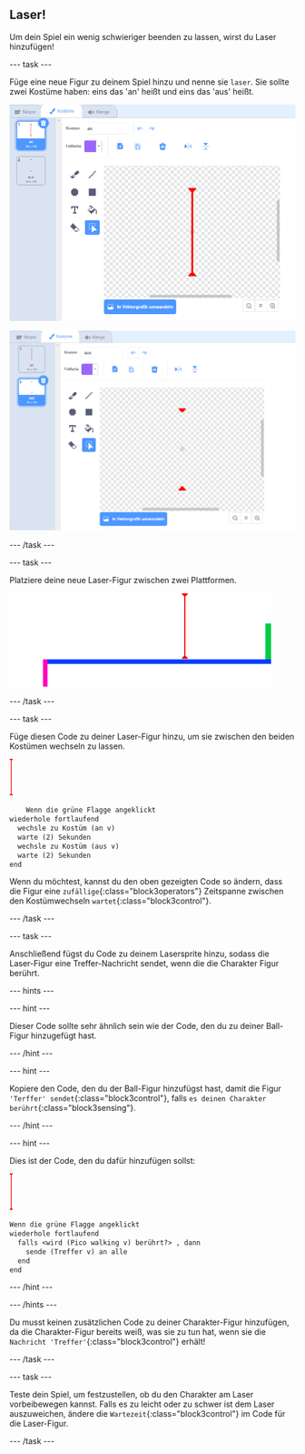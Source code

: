 ## Laser!

Um dein Spiel ein wenig schwieriger beenden zu lassen, wirst du Laser hinzufügen!

\--- task \---

Füge eine neue Figur zu deinem Spiel hinzu und nenne sie `laser`. Sie sollte zwei Kostüme haben: eins das 'an' heißt und eins das 'aus' heißt.

![Screenshot](images/dodge-lasers-costume1.png)

![Screenshot](images/dodge-lasers-costume2.png)

\--- /task \---

\--- task \---

Platziere deine neue Laser-Figur zwischen zwei Plattformen.

![Screenshot](images/dodge-lasers-position.png)

\--- /task \---

\--- task \---

Füge diesen Code zu deiner Laser-Figur hinzu, um sie zwischen den beiden Kostümen wechseln zu lassen.

![Laser-Sprite](images/laser_sprite.png)

```blocks3
    Wenn die grüne Flagge angeklickt
wiederhole fortlaufend 
  wechsle zu Kostüm (an v)
  warte (2) Sekunden
  wechsle zu Kostüm (aus v)
  warte (2) Sekunden
end
```

Wenn du möchtest, kannst du den oben gezeigten Code so ändern, dass die Figur eine `zufällige`{:class="block3operators"} Zeitspanne zwischen den Kostümwechseln `wartet`{:class="block3control"}.

\--- /task \---

\--- task \---

Anschließend fügst du Code zu deinem Lasersprite hinzu, sodass die Laser-Figur eine Treffer-Nachricht sendet, wenn die die Charakter Figur berührt.

\--- hints \---

\--- hint \---

Dieser Code sollte sehr ähnlich sein wie der Code, den du zu deiner Ball-Figur hinzugefügt hast.

\--- /hint \---

\--- hint \---

Kopiere den Code, den du der Ball-Figur hinzufügst hast, damit die Figur `'Terffer' sendet`{:class="block3control"}, falls `es deinen Charakter berührt`{:class="block3sensing"}.

\--- /hint \---

\--- hint \---

Dies ist der Code, den du dafür hinzufügen sollst:

![Laser-Sprite](images/laser_sprite.png)

```blocks3
Wenn die grüne Flagge angeklickt
wiederhole fortlaufend 
  falls <wird (Pico walking v) berührt?> , dann 
    sende (Treffer v) an alle
  end
end
```

\--- /hint \---

\--- /hints \---

Du musst keinen zusätzlichen Code zu deiner Charakter-Figur hinzufügen, da die Charakter-Figur bereits weiß, was sie zu tun hat, wenn sie die `Nachricht 'Treffer'`{:class="block3control"} erhält!

\--- /task \---

\--- task \---

Teste dein Spiel, um festzustellen, ob du den Charakter am Laser vorbeibewegen kannst. Falls es zu leicht oder zu schwer ist dem Laser auszuweichen, ändere die `Wartezeit`{:class="block3control"} im Code für die Laser-Figur.

\--- /task \---